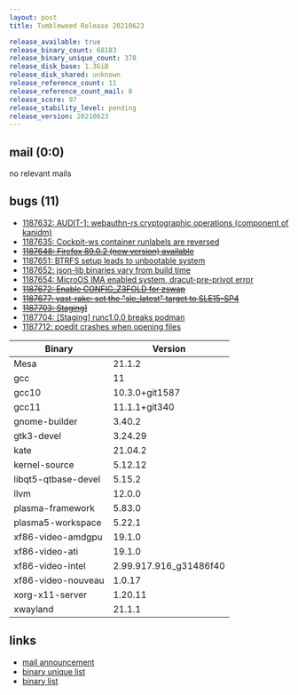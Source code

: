 ```yaml
---
layout: post
title: Tumbleweed Release 20210623

release_available: true
release_binary_count: 68183
release_binary_unique_count: 378
release_disk_base: 1.3GiB
release_disk_shared: unknown
release_reference_count: 11
release_reference_count_mail: 0
release_score: 97
release_stability_level: pending
release_version: 20210623
---
```


## mail (0:0)

no relevant mails

## bugs (11)

<!--more-->

- [1187632: AUDIT-1: webauthn-rs cryptographic operations (component of kanidm)](https://bugzilla.opensuse.org/show_bug.cgi?id=1187632)
- [1187635: Cockpit-ws container runlabels are reversed](https://bugzilla.opensuse.org/show_bug.cgi?id=1187635)
- ~~[1187648: Firefox 89.0.2 (new version) available](https://bugzilla.opensuse.org/show_bug.cgi?id=1187648)~~
- [1187651: BTRFS setup leads to unbootable system](https://bugzilla.opensuse.org/show_bug.cgi?id=1187651)
- [1187652: json-lib binaries vary from build time](https://bugzilla.opensuse.org/show_bug.cgi?id=1187652)
- [1187654: MicroOS IMA enabled system, dracut-pre-privot error](https://bugzilla.opensuse.org/show_bug.cgi?id=1187654)
- ~~[1187672: Enable CONFIG_Z3FOLD for zswap](https://bugzilla.opensuse.org/show_bug.cgi?id=1187672)~~
- ~~[1187677: yast-rake: set the "sle_latest" target to SLE15-SP4](https://bugzilla.opensuse.org/show_bug.cgi?id=1187677)~~
- ~~[1187703: Staging\]](https://bugzilla.opensuse.org/show_bug.cgi?id=1187703)~~
- [1187704: \[Staging\] runc1.0.0 breaks podman](https://bugzilla.opensuse.org/show_bug.cgi?id=1187704)
- [1187712: poedit crashes when opening files](https://bugzilla.opensuse.org/show_bug.cgi?id=1187712)

Binary | Version
--- | ---
Mesa | 21.1.2
gcc | 11
gcc10 | 10.3.0+git1587
gcc11 | 11.1.1+git340
gnome-builder | 3.40.2
gtk3-devel | 3.24.29
kate | 21.04.2
kernel-source | 5.12.12
libqt5-qtbase-devel | 5.15.2
llvm | 12.0.0
plasma-framework | 5.83.0
plasma5-workspace | 5.22.1
xf86-video-amdgpu | 19.1.0
xf86-video-ati | 19.1.0
xf86-video-intel | 2.99.917.916_g31486f40
xf86-video-nouveau | 1.0.17
xorg-x11-server | 1.20.11
xwayland | 21.1.1

## links

- [mail announcement](https://lists.opensuse.org/archives/list/factory@lists.opensuse.org/thread/Q7C3INJ4AJB55OMMZ6TSKMWS26BRQNP2)
- [binary unique list](http://download.opensuse.org/history/20210623/rpm.unique.list)
- [binary list](http://download.opensuse.org/history/20210623/rpm.list)
